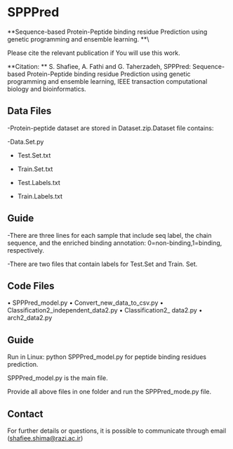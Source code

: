 # SPPPred

**Sequence-based Protein-Peptide binding residue Prediction using genetic programming and ensemble learning. **\

Please cite the relevant publication if You will use this work.

**Citation: ** S. Shafiee, A. Fathi and G. Taherzadeh, SPPPred: Sequence-based Protein-Peptide binding residue Prediction using genetic programming and ensemble learning, IEEE transaction computational biology and bioinformatics.

## Data Files

-Protein-peptide dataset are stored in Dataset.zip.Dataset file contains:

-Data.Set.py

- Test.Set.txt

- Train.Set.txt

- Test.Labels.txt

- Train.Labels.txt


## Guide

-There are three lines for each sample that include seq label, the chain sequence, and the enriched binding annotation:  0=non-binding,1=binding, respectively.

-There are two files that contain labels for Test.Set and Train. Set.


## Code Files

• SPPPred_model.py
• Convert_new_data_to_csv.py
• Classification2_independent_data2.py
• Classification2_ data2.py
• arch2_data2.py




## Guide

Run in Linux: python SPPPred_model.py for peptide binding residues prediction.

SPPPred_model.py is the main file.

Provide all above files in one folder and run the SPPPred_mode.py file.

 

## Contact

For further details or questions, it is possible to communicate through email (shafiee.shima@razi.ac.ir)



